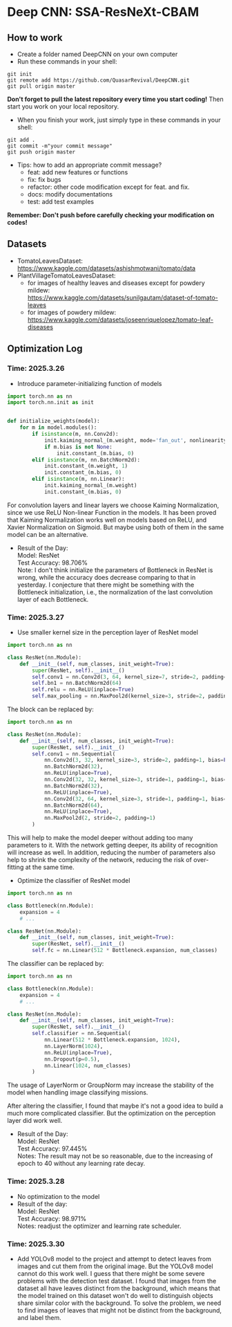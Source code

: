 # Deep CNN: SSA-ResNeXt-CBAM

## How to work

- Create a folder named DeepCNN on your own computer
- Run these commands in your shell:
```shell
git init
git remote add https://github.com/QuasarRevival/DeepCNN.git
git pull origin master
```
**Don't forget to pull the latest repository every time you start coding!**
Then start you work on your local repository.

- When you finish your work, just simply type in these commands in your shell:
```shell
git add .
git commit -m"your commit message"
git push origin master
```
- Tips: how to add an appropriate commit message?
  - feat: add new features or functions
  - fix: fix bugs
  - refactor: other code modification except for feat. and fix.
  - docs: modify documentations
  - test: add test examples

**Remember: Don't push before carefully checking your modification on codes!**

## Datasets

- TomatoLeavesDataset:\
    https://www.kaggle.com/datasets/ashishmotwani/tomato/data
- PlantVillageTomatoLeavesDataset:
    - for images of healthy leaves and diseases except for powdery mildew:\
    https://www.kaggle.com/datasets/sunilgautam/dataset-of-tomato-leaves
    - for images of powdery mildew:\
    https://www.kaggle.com/datasets/joseenriquelopez/tomato-leaf-diseases

## Optimization Log

### Time: 2025.3.26

- Introduce parameter-initializing function of models

```python
import torch.nn as nn
import torch.nn.init as init


def initialize_weights(model):
    for m in model.modules():
        if isinstance(m, nn.Conv2d):
            init.kaiming_normal_(m.weight, mode='fan_out', nonlinearity='relu')
            if m.bias is not None:
                init.constant_(m.bias, 0)
        elif isinstance(m, nn.BatchNorm2d):
            init.constant_(m.weight, 1)
            init.constant_(m.bias, 0)
        elif isinstance(m, nn.Linear):
            init.kaiming_normal_(m.weight)
            init.constant_(m.bias, 0)
```

For convolution layers and linear layers we choose Kaiming Normalization, 
since we use ReLU Non-linear Function in the models. It has been proved that Kaiming Normalization 
works well on models based on ReLU, and Xavier Normalization on Sigmoid.
But maybe using both of them in the same model can be an alternative.

- Result of the Day: \
Model: ResNet\
Test Accuracy: 98.706%\
Note: I don't think initialize the parameters of Bottleneck in ResNet is wrong, 
while the accuracy does decrease comparing to that in yesterday. I conjecture that there might be something 
with the Bottleneck initialization, i.e., the normalization of the last convolution layer of each Bottleneck.

### Time: 2025.3.27

- Use smaller kernel size in the perception layer of ResNet model
```python
import torch.nn as nn

class ResNet(nn.Module):
    def __init__(self, num_classes, init_weight=True):
        super(ResNet, self).__init__()
        self.conv1 = nn.Conv2d(3, 64, kernel_size=7, stride=2, padding=3, bias=False)
        self.bn1 = nn.BatchNorm2d(64)
        self.relu = nn.ReLU(inplace=True)
        self.max_pooling = nn.MaxPool2d(kernel_size=3, stride=2, padding=1)
```

The block can be replaced by:

```python
import torch.nn as nn

class ResNet(nn.Module):
    def __init__(self, num_classes, init_weight=True):
        super(ResNet, self).__init__()
        self.conv1 = nn.Sequential(
            nn.Conv2d(3, 32, kernel_size=3, stride=2, padding=1, bias=False),
            nn.BatchNorm2d(32),
            nn.ReLU(inplace=True),
            nn.Conv2d(32, 32, kernel_size=3, stride=1, padding=1, bias=False),
            nn.BatchNorm2d(32),
            nn.ReLU(inplace=True),
            nn.Conv2d(32, 64, kernel_size=3, stride=1, padding=1, bias=False),
            nn.BatchNorm2d(64),
            nn.ReLU(inplace=True),
            nn.MaxPool2d(2, stride=2, padding=1)
        )
```

This will help to make the model deeper without adding too many parameters to it. 
With the network getting deeper, its ability of recognition will increase as well.
In addition, reducing the number of parameters also help to shrink the complexity 
of the network, reducing the risk of over-fitting at the same time.

- Optimize the classifier of ResNet model

```python
import torch.nn as nn

class Bottleneck(nn.Module):
    expansion = 4
    # ...

class ResNet(nn.Module):
    def __init__(self, num_classes, init_weight=True):
        super(ResNet, self).__init__()
        self.fc = nn.Linear(512 * Bottleneck.expansion, num_classes)
```

The classifier can be replaced by:

```python
import torch.nn as nn

class Bottleneck(nn.Module):
    expansion = 4
    # ...

class ResNet(nn.Module):
    def __init__(self, num_classes, init_weight=True):
        super(ResNet, self).__init__()
        self.classifier = nn.Sequential(
            nn.Linear(512 * Bottleneck.expansion, 1024),
            nn.LayerNorm(1024),
            nn.ReLU(inplace=True),
            nn.Dropout(p=0.5),
            nn.Linear(1024, num_classes)
        )
```

The usage of LayerNorm or GroupNorm may increase the stability of the model
when handling image classifying missions.

After altering the classifier, I found that maybe it's not a good idea to build a 
much more complicated classifier. But the optimization on the perception layer did work well.

- Result of the Day: \
Model: ResNet\
Test Accuracy: 97.445%\
Notes: The result may not be so reasonable, due to the increasing of epoch to 40 without any learning rate decay.

### Time: 2025.3.28

- No optimization to the model
- Result of the day: \
Model: ResNet\
Test Accuracy: 98.971%\
Notes: readjust the optimizer and learning rate scheduler.

### Time: 2025.3.30

- Add YOLOv8 model to the project and attempt to detect leaves from images 
and cut them from the original image. But the YOLOv8 model cannot do this work well. 
I guess that there might be some severe problems with the detection test dataset.
I found that images from the dataset all have leaves distinct from the background, 
which means that the model trained on this dataset won't do well to distinguish objects share 
similar color with the background. To solve the problem, we need to find images of leaves that might not 
be distinct from the background, and label them.

